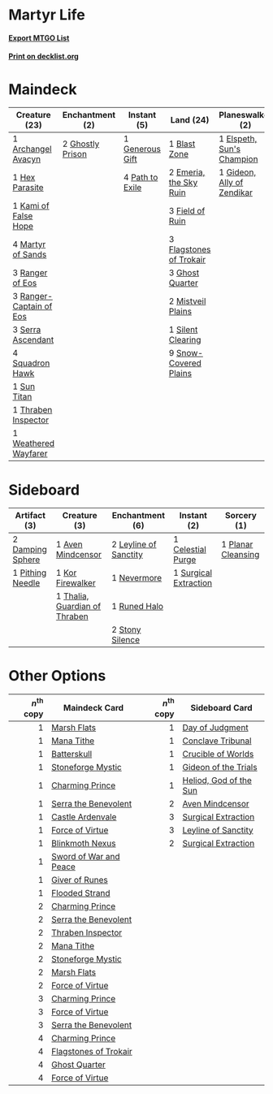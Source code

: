 # Martyr Life

#### [Export MTGO List](../collection/Martyr%20Life/Martyr%20Life.txt)
#### [Print on decklist.org](http://decklist.org/?deckmain=1%09Archangel%20Avacyn%0A1%09Blast%20Zone%0A1%09Cleansing%20Nova%0A1%09Elspeth,%20Sun's%20Champion%0A2%09Emeria,%20the%20Sky%20Ruin%0A3%09Field%20of%20Ruin%0A3%09Flagstones%20of%20Trokair%0A1%09Generous%20Gift%0A3%09Ghost%20Quarter%0A2%09Ghostly%20Prison%0A1%09Gideon,%20Ally%20of%20Zendikar%0A1%09Hex%20Parasite%0A1%09Kami%20of%20False%20Hope%0A4%09Martyr%20of%20Sands%0A2%09Mistveil%20Plains%0A4%09Path%20to%20Exile%0A1%09Proclamation%20of%20Rebirth%0A3%09Ranger%20of%20Eos%0A3%09Ranger-Captain%20of%20Eos%0A3%09Serra%20Ascendant%0A1%09Silent%20Clearing%0A9%09Snow-Covered%20Plains%0A4%09Squadron%20Hawk%0A1%09Sun%20Titan%0A1%09Thraben%20Inspector%0A1%09Weathered%20Wayfarer%0A1%09Winds%20of%20Abandon%0A1%09Wrath%20of%20God&deckside=1%09Aven%20Mindcensor%0A1%09Celestial%20Purge%0A2%09Damping%20Sphere%0A1%09Kor%20Firewalker%0A2%09Leyline%20of%20Sanctity%0A1%09Nevermore%0A1%09Pithing%20Needle%0A1%09Planar%20Cleansing%0A1%09Runed%20Halo%0A2%09Stony%20Silence%0A1%09Surgical%20Extraction%0A1%09Thalia,%20Guardian%20of%20Thraben)
# Maindeck

|                                          Creature (23)                                           |                                      Enchantment (2)                                      |                                       Instant (5)                                        |                                            Land (24)                                             |                                          Planeswalker (2)                                           |                                            Sorcery (4)                                             |
|--------------------------------------------------------------------------------------------------|-------------------------------------------------------------------------------------------|------------------------------------------------------------------------------------------|--------------------------------------------------------------------------------------------------|-----------------------------------------------------------------------------------------------------|----------------------------------------------------------------------------------------------------|
|1 [Archangel Avacyn](http://gatherer.wizards.com/Pages/Card/Details.aspx?multiverseid=409741)     |2 [Ghostly Prison](http://gatherer.wizards.com/Pages/Card/Details.aspx?multiverseid=420683)|1 [Generous Gift](http://gatherer.wizards.com/Pages/Card/Details.aspx?multiverseid=463960)|1 [Blast Zone](http://gatherer.wizards.com/Pages/Card/Details.aspx?multiverseid=461171)           |1 [Elspeth, Sun's Champion](http://gatherer.wizards.com/Pages/Card/Details.aspx?multiverseid=394361) |1 [Cleansing Nova](http://gatherer.wizards.com/Pages/Card/Details.aspx?multiverseid=447145)         |
|1 [Hex Parasite](http://gatherer.wizards.com/Pages/Card/Details.aspx?multiverseid=218008)         |                                                                                           |4 [Path to Exile](http://gatherer.wizards.com/Pages/Card/Details.aspx?multiverseid=220511)|2 [Emeria, the Sky Ruin](http://gatherer.wizards.com/Pages/Card/Details.aspx?multiverseid=389503) |1 [Gideon, Ally of Zendikar](http://gatherer.wizards.com/Pages/Card/Details.aspx?multiverseid=401897)|1 [Proclamation of Rebirth](http://gatherer.wizards.com/Pages/Card/Details.aspx?multiverseid=107341)|
|1 [Kami of False Hope](http://gatherer.wizards.com/Pages/Card/Details.aspx?multiverseid=74097)    |                                                                                           |                                                                                          |3 [Field of Ruin](http://gatherer.wizards.com/Pages/Card/Details.aspx?multiverseid=435415)        |                                                                                                     |1 [Winds of Abandon](http://gatherer.wizards.com/Pages/Card/Details.aspx?multiverseid=463986)       |
|4 [Martyr of Sands](http://gatherer.wizards.com/Pages/Card/Details.aspx?multiverseid=121263)      |                                                                                           |                                                                                          |3 [Flagstones of Trokair](http://gatherer.wizards.com/Pages/Card/Details.aspx?multiverseid=116733)|                                                                                                     |1 [Wrath of God](http://gatherer.wizards.com/Pages/Card/Details.aspx?multiverseid=129808)           |
|3 [Ranger of Eos](http://gatherer.wizards.com/Pages/Card/Details.aspx?multiverseid=174823)        |                                                                                           |                                                                                          |3 [Ghost Quarter](http://gatherer.wizards.com/Pages/Card/Details.aspx?multiverseid=389534)        |                                                                                                     |                                                                                                    |
|3 [Ranger-Captain of Eos](http://gatherer.wizards.com/Pages/Card/Details.aspx?multiverseid=463970)|                                                                                           |                                                                                          |2 [Mistveil Plains](http://gatherer.wizards.com/Pages/Card/Details.aspx?multiverseid=142014)      |                                                                                                     |                                                                                                    |
|3 [Serra Ascendant](http://gatherer.wizards.com/Pages/Card/Details.aspx?multiverseid=438597)      |                                                                                           |                                                                                          |1 [Silent Clearing](http://gatherer.wizards.com/Pages/Card/Details.aspx?multiverseid=464195)      |                                                                                                     |                                                                                                    |
|4 [Squadron Hawk](http://gatherer.wizards.com/Pages/Card/Details.aspx?multiverseid=442023)        |                                                                                           |                                                                                          |9 [Snow-Covered Plains](http://gatherer.wizards.com/Pages/Card/Details.aspx?multiverseid=121267)  |                                                                                                     |                                                                                                    |
|1 [Sun Titan](http://gatherer.wizards.com/Pages/Card/Details.aspx?multiverseid=389699)            |                                                                                           |                                                                                          |                                                                                                  |                                                                                                     |                                                                                                    |
|1 [Thraben Inspector](http://gatherer.wizards.com/Pages/Card/Details.aspx?multiverseid=409784)    |                                                                                           |                                                                                          |                                                                                                  |                                                                                                     |                                                                                                    |
|1 [Weathered Wayfarer](http://gatherer.wizards.com/Pages/Card/Details.aspx?multiverseid=83311)    |                                                                                           |                                                                                          |                                                                                                  |                                                                                                     |                                                                                                    |


# Sideboard

|                                       Artifact (3)                                        |                                              Creature (3)                                              |                                        Enchantment (6)                                         |                                          Instant (2)                                           |                                         Sorcery (1)                                         |
|-------------------------------------------------------------------------------------------|--------------------------------------------------------------------------------------------------------|------------------------------------------------------------------------------------------------|------------------------------------------------------------------------------------------------|---------------------------------------------------------------------------------------------|
|2 [Damping Sphere](http://gatherer.wizards.com/Pages/Card/Details.aspx?multiverseid=443101)|1 [Aven Mindcensor](http://gatherer.wizards.com/Pages/Card/Details.aspx?multiverseid=426707)            |2 [Leyline of Sanctity](http://gatherer.wizards.com/Pages/Card/Details.aspx?multiverseid=204993)|1 [Celestial Purge](http://gatherer.wizards.com/Pages/Card/Details.aspx?multiverseid=183055)    |1 [Planar Cleansing](http://gatherer.wizards.com/Pages/Card/Details.aspx?multiverseid=191599)|
|1 [Pithing Needle](http://gatherer.wizards.com/Pages/Card/Details.aspx?multiverseid=129526)|1 [Kor Firewalker](http://gatherer.wizards.com/Pages/Card/Details.aspx?multiverseid=442010)             |1 [Nevermore](http://gatherer.wizards.com/Pages/Card/Details.aspx?multiverseid=226878)          |1 [Surgical Extraction](http://gatherer.wizards.com/Pages/Card/Details.aspx?multiverseid=397706)|                                                                                             |
|                                                                                           |1 [Thalia, Guardian of Thraben](http://gatherer.wizards.com/Pages/Card/Details.aspx?multiverseid=442025)|1 [Runed Halo](http://gatherer.wizards.com/Pages/Card/Details.aspx?multiverseid=154005)         |                                                                                                |                                                                                             |
|                                                                                           |                                                                                                        |2 [Stony Silence](http://gatherer.wizards.com/Pages/Card/Details.aspx?multiverseid=247425)      |                                                                                                |                                                                                             |


# Other Options

|*n*<sup>th</sup> copy|                                          Maindeck Card                                          |*n*<sup>th</sup> copy|                                         Sideboard Card                                          |
|--------------------:|-------------------------------------------------------------------------------------------------|--------------------:|-------------------------------------------------------------------------------------------------|
|                    1|[Marsh Flats](http://gatherer.wizards.com/Pages/Card/Details.aspx?multiverseid=405101)           |                    1|[Day of Judgment](http://gatherer.wizards.com/Pages/Card/Details.aspx?multiverseid=439344)       |
|                    1|[Mana Tithe](http://gatherer.wizards.com/Pages/Card/Details.aspx?multiverseid=122324)            |                    1|[Conclave Tribunal](http://gatherer.wizards.com/Pages/Card/Details.aspx?multiverseid=452756)     |
|                    1|[Batterskull](http://gatherer.wizards.com/Pages/Card/Details.aspx?multiverseid=233055)           |                    1|[Crucible of Worlds](http://gatherer.wizards.com/Pages/Card/Details.aspx?multiverseid=129480)    |
|                    1|[Stoneforge Mystic](http://gatherer.wizards.com/Pages/Card/Details.aspx?multiverseid=198383)     |                    1|[Gideon of the Trials](http://gatherer.wizards.com/Pages/Card/Details.aspx?multiverseid=426716)  |
|                    1|[Charming Prince](http://gatherer.wizards.com/Pages/Card/Details.aspx?multiverseid=472970)       |                    1|[Heliod, God of the Sun](http://gatherer.wizards.com/Pages/Card/Details.aspx?multiverseid=373524)|
|                    1|[Serra the Benevolent](http://gatherer.wizards.com/Pages/Card/Details.aspx?multiverseid=463975)  |                    2|[Aven Mindcensor](http://gatherer.wizards.com/Pages/Card/Details.aspx?multiverseid=426707)       |
|                    1|[Castle Ardenvale](http://gatherer.wizards.com/Pages/Card/Details.aspx?multiverseid=473200)      |                    3|[Surgical Extraction](http://gatherer.wizards.com/Pages/Card/Details.aspx?multiverseid=397706)   |
|                    1|[Force of Virtue](http://gatherer.wizards.com/Pages/Card/Details.aspx?multiverseid=463959)       |                    3|[Leyline of Sanctity](http://gatherer.wizards.com/Pages/Card/Details.aspx?multiverseid=204993)   |
|                    1|[Blinkmoth Nexus](http://gatherer.wizards.com/Pages/Card/Details.aspx?multiverseid=39439)        |                    2|[Surgical Extraction](http://gatherer.wizards.com/Pages/Card/Details.aspx?multiverseid=397706)   |
|                    1|[Sword of War and Peace](http://gatherer.wizards.com/Pages/Card/Details.aspx?multiverseid=425822)|                     |                                                                                                 |
|                    1|[Giver of Runes](http://gatherer.wizards.com/Pages/Card/Details.aspx?multiverseid=463962)        |                     |                                                                                                 |
|                    1|[Flooded Strand](http://gatherer.wizards.com/Pages/Card/Details.aspx?multiverseid=405098)        |                     |                                                                                                 |
|                    2|[Charming Prince](http://gatherer.wizards.com/Pages/Card/Details.aspx?multiverseid=472970)       |                     |                                                                                                 |
|                    2|[Serra the Benevolent](http://gatherer.wizards.com/Pages/Card/Details.aspx?multiverseid=463975)  |                     |                                                                                                 |
|                    2|[Thraben Inspector](http://gatherer.wizards.com/Pages/Card/Details.aspx?multiverseid=409784)     |                     |                                                                                                 |
|                    2|[Mana Tithe](http://gatherer.wizards.com/Pages/Card/Details.aspx?multiverseid=122324)            |                     |                                                                                                 |
|                    2|[Stoneforge Mystic](http://gatherer.wizards.com/Pages/Card/Details.aspx?multiverseid=198383)     |                     |                                                                                                 |
|                    2|[Marsh Flats](http://gatherer.wizards.com/Pages/Card/Details.aspx?multiverseid=405101)           |                     |                                                                                                 |
|                    2|[Force of Virtue](http://gatherer.wizards.com/Pages/Card/Details.aspx?multiverseid=463959)       |                     |                                                                                                 |
|                    3|[Charming Prince](http://gatherer.wizards.com/Pages/Card/Details.aspx?multiverseid=472970)       |                     |                                                                                                 |
|                    3|[Force of Virtue](http://gatherer.wizards.com/Pages/Card/Details.aspx?multiverseid=463959)       |                     |                                                                                                 |
|                    3|[Serra the Benevolent](http://gatherer.wizards.com/Pages/Card/Details.aspx?multiverseid=463975)  |                     |                                                                                                 |
|                    4|[Charming Prince](http://gatherer.wizards.com/Pages/Card/Details.aspx?multiverseid=472970)       |                     |                                                                                                 |
|                    4|[Flagstones of Trokair](http://gatherer.wizards.com/Pages/Card/Details.aspx?multiverseid=116733) |                     |                                                                                                 |
|                    4|[Ghost Quarter](http://gatherer.wizards.com/Pages/Card/Details.aspx?multiverseid=389534)         |                     |                                                                                                 |
|                    4|[Force of Virtue](http://gatherer.wizards.com/Pages/Card/Details.aspx?multiverseid=463959)       |                     |                                                                                                 |

